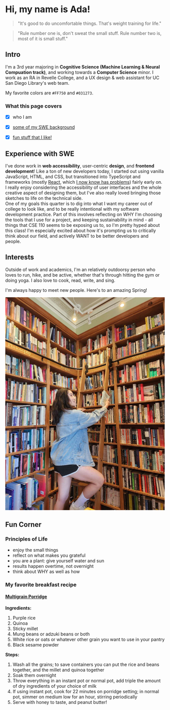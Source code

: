 # Hi, my name is Ada!

> "It's good to do uncomfortable things. That's weight training for life."

> "Rule number one is, don't sweat the small stuff. Rule number two is, most of it is small stuff."

## Intro
I'm a 3rd year majoring in **Cognitive Science (Machine Learning & Neural Compuation track)**, and working towards a **Computer Science** minor. I work as an RA in Revelle College, and a UX design & web assistant for UC San Diego Library's web team.   

My favorite colors are `#FF750` and `#031273`.

### What this page covers
- [x] who I am
- [x] [some of my SWE background](#experience-with-swe)
- [x] [fun stuff that I like!](#fun-corner)



## Experience with SWE
I've done work in **web accessibility**, user-centric **design**, and **frontend development**! Like a ton of new developers today, I started out using vanilla JavaScript, HTML, and CSS, but transitioned into TypeScript and frameworks (mostly [React](https://react.dev/), which [I now know has problems](https://www.zachleat.com/web/react-criticism/)) fairly early on. 
I really enjoy considering the accessibility of user interfaces and the whole creative aspect of designing them, but I've also really loved bringing those sketches to life on the technical side.  
One of my goals this quarter is to dig into what I want my career out of college to look like, and to be really intentional with my software development practice.
Part of this involves reflecting on WHY I'm choosing the tools that I use for a project, and keeping sustainability in mind - all things that CSE 110 seems to be exposing us to, so I'm pretty hyped about this class! I'm especially excited about how it's prompting us to critically think about our field, and actively WANT to be better developers and people.  

## Interests
Outside of work and academics, I'm an relatively outdoorsy person who loves to run, hike, and be active, whether that's through hitting the gym or doing yoga. I also love to cook, read, write, and sing.

I'm always happy to meet new people. Here's to an amazing Spring!

![pic of ada](/imgs/libraryprofile.jpg)

## Fun Corner
### Principles of Life
- enjoy the small things
- reflect on what makes you grateful
- you are a plant: give yourself water and sun
- results happen overtime, not overnight
- think about WHY as well as how
### My favorite breakfast recipe
#### [Multigrain Porridge]((/imgs/eight-treasure-Congee.jpg))
**Ingredients:**  

1. Purple rice
2. Quinoa
3. Sticky millet
4. Mung beans or adzuki beans or both
5. White rice or oats or whatever other grain you want to use in your pantry
6. Black sesame powder  

**Steps:**  

1. Wash all the grains; to save containers you can put the rice and beans together, and the millet and quinoa together
2. Soak them overnight
3. Throw everything in an instant pot or normal pot, add triple the amount of dry ingredients of your choice of milk
4. If using instant pot, cook for 22 minutes on porridge setting; in normal pot, simmer on medium low for an hour, stirring periodically
5. Serve with honey to taste, and peanut butter!